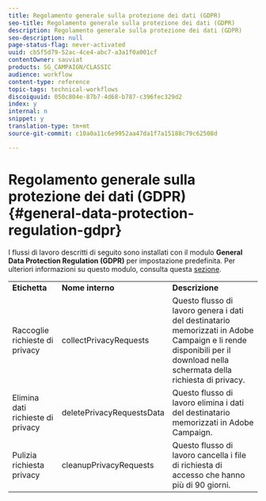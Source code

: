 ```yaml
---
title: Regolamento generale sulla protezione dei dati (GDPR)
seo-title: Regolamento generale sulla protezione dei dati (GDPR)
description: Regolamento generale sulla protezione dei dati (GDPR)
seo-description: null
page-status-flag: never-activated
uuid: cb5f5d79-52ac-4ce4-abc7-a3a1f0a001cf
contentOwner: sauviat
products: SG_CAMPAIGN/CLASSIC
audience: workflow
content-type: reference
topic-tags: technical-workflows
discoiquuid: 050c804e-87b7-4d68-b787-c396fec329d2
index: y
internal: n
snippet: y
translation-type: tm+mt
source-git-commit: c10a0a11c6e9952aa47da1f7a15188c79c62508d

---
```



# Regolamento generale sulla protezione dei dati (GDPR){#general-data-protection-regulation-gdpr}

I flussi di lavoro descritti di seguito sono installati con il modulo **General Data Protection Regulation (GDPR)** per impostazione predefinita. Per ulteriori informazioni su questo modulo, consulta questa [sezione](https://docs.campaign.adobe.com/doc/AC/getting_started/EN/ACC_GDPR.html).

<table> 
 <tbody> 
  <tr> 
   <td> <strong>Etichetta</strong><br /> </td> 
   <td> <strong>Nome interno</strong><br /> </td> 
   <td> <strong>Descrizione</strong><br /> </td> 
  </tr> 
  <tr> 
   <td> <span class="uicontrol">Raccoglie richieste</span> di privacy <br /> </td> 
   <td> <span class="uicontrol">collectPrivacyRequests</span><br /> </td> 
   <td> Questo flusso di lavoro genera i dati del destinatario memorizzati in Adobe Campaign e li rende disponibili per il download nella schermata della richiesta di privacy.<br /> </td> 
  </tr> 
  <tr> 
   <td> <span class="uicontrol">Elimina dati</span> richieste di privacy <br /> </td> 
   <td> <span class="uicontrol">deletePrivacyRequestsData</span><br /> </td> 
   <td> Questo flusso di lavoro elimina i dati del destinatario memorizzati in Adobe Campaign.<br /> </td> 
  </tr> 
  <tr> 
   <td> <span class="uicontrol">Pulizia</span> richiesta privacy <br /> </td> 
   <td> <span class="uicontrol">cleanupPrivacyRequests</span><br /> </td> 
   <td> Questo flusso di lavoro cancella i file di richiesta di accesso che hanno più di 90 giorni.<br /> </td> 
  </tr> 
 </tbody> 
</table>

